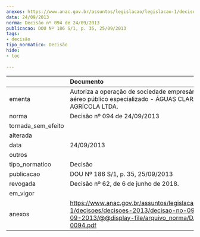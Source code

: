 ```yaml
---
anexos: https://www.anac.gov.br/assuntos/legislacao/legislacao-1/decisoes/decisoes-2013/decisao-no-094-de-24-09-2013/@@display-file/arquivo_norma/DA2013-0094.pdf
data: 24/09/2013
norma: Decisão nº 094 de 24/09/2013
publicacao: DOU Nº 186 S/1, p. 35, 25/09/2013
tags:
- decisão
tipo_normatico: Decisão
hide: 
- toc 
 
---
```


|                    | Documento                                                                                                                                                 |
|:-------------------|:----------------------------------------------------------------------------------------------------------------------------------------------------------|
| ementa             | Autoriza a operação de sociedade empresária de serviço aéreo público especializado - ÁGUAS CLARAS AVIAÇÃO AGRÍCOLA LTDA.                                  |
| norma              | Decisão nº 094 de 24/09/2013                                                                                                                              |
| tornada_sem_efeito |                                                                                                                                                           |
| alterada           |                                                                                                                                                           |
| data               | 24/09/2013                                                                                                                                                |
| outros             |                                                                                                                                                           |
| tipo_normatico     | Decisão                                                                                                                                                   |
| publicacao         | DOU Nº 186 S/1, p. 35, 25/09/2013                                                                                                                         |
| revogada           | Decisão nº 62, de 6 de junho de 2018.                                                                                                                     |
| em_vigor           |                                                                                                                                                           |
| anexos             | https://www.anac.gov.br/assuntos/legislacao/legislacao-1/decisoes/decisoes-2013/decisao-no-094-de-24-09-2013/@@display-file/arquivo_norma/DA2013-0094.pdf |